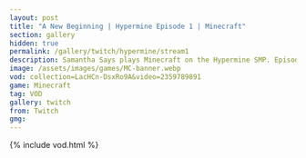 ```yaml
---
layout: post
title: "A New Beginning | Hypermine Episode 1 | Minecraft"
section: gallery
hidden: true
permalink: /gallery/twitch/hypermine/stream1
description: Samantha Says plays Minecraft on the Hypermine SMP. Episode 1.
image: /assets/images/games/MC-banner.webp
vod: collection=LacHCn-DsxRo9A&video=2359789891
game: Minecraft
tag: VOD
gallery: twitch
from: Twitch
gmg:
---
```

{% include vod.html %}
